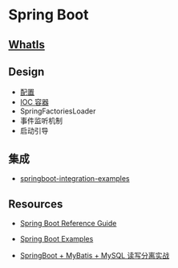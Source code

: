 # Spring Boot

## [WhatIs](WhatIs.md)

## Design
* [配置](config/README.md)
* [IOC 容器](IOC/README.md)
* SpringFactoriesLoader
* 事件监听机制
* 启动引导

## 集成
* [springboot-integration-examples](https://github.com/Snailclimb/springboot-integration-examples)

## Resources
* [Spring Boot Reference Guide](https://docs.spring.io/spring-boot/docs/2.0.9.RELEASE/reference/htmlsingle/)
* [Spring Boot Examples](https://github.com/ityouknow/spring-boot-examples)

* [SpringBoot + MyBatis + MySQL 读写分离实战](https://www.toutiao.com/i6696980676417159687/)


